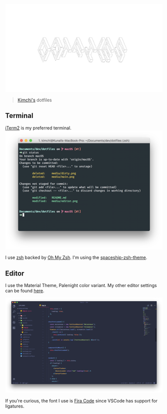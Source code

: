 <img width="900" src="media/dotfiles.png" alt="dotfiles" />

> [Kimchi's](https://kimchi.now.sh) dotfiles


## Terminal

[iTerm2](https://www.iterm2.com/) is my preferred terminal.
<img src="media/term.png" alt="terminal.png" />

I use [zsh](http://www.zsh.org/) backed by [Oh My Zsh](http://ohmyz.sh/). I'm using the [spaceship-zsh-theme](https://github.com/denysdovhan/spaceship-zsh-theme).

## Editor

I use the Material Theme, Palenight color variant. My other editor settings can be found [here](https://github.com/yeskunall/dotfiles/blob/master/.vscode.settings/settings.json).

<img src="media/editor.png" alt="editor.png" />

If you're curious, the font I use is [Fira Code](https://github.com/tonsky/FiraCode) since VSCode has support for ligatures.
